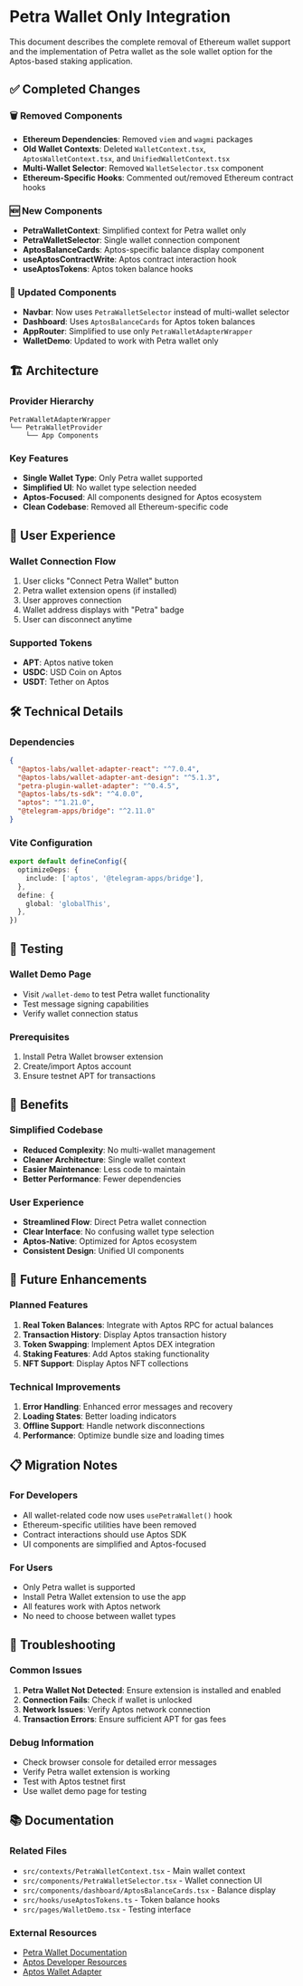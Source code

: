 # Petra Wallet Only Integration

This document describes the complete removal of Ethereum wallet support and the implementation of Petra wallet as the sole wallet option for the Aptos-based staking application.

## ✅ Completed Changes

### 🗑️ **Removed Components**
- **Ethereum Dependencies**: Removed `viem` and `wagmi` packages
- **Old Wallet Contexts**: Deleted `WalletContext.tsx`, `AptosWalletContext.tsx`, and `UnifiedWalletContext.tsx`
- **Multi-Wallet Selector**: Removed `WalletSelector.tsx` component
- **Ethereum-Specific Hooks**: Commented out/removed Ethereum contract hooks

### 🆕 **New Components**
- **PetraWalletContext**: Simplified context for Petra wallet only
- **PetraWalletSelector**: Single wallet connection component
- **AptosBalanceCards**: Aptos-specific balance display component
- **useAptosContractWrite**: Aptos contract interaction hook
- **useAptosTokens**: Aptos token balance hooks

### 🔄 **Updated Components**
- **Navbar**: Now uses `PetraWalletSelector` instead of multi-wallet selector
- **Dashboard**: Uses `AptosBalanceCards` for Aptos token balances
- **AppRouter**: Simplified to use only `PetraWalletAdapterWrapper`
- **WalletDemo**: Updated to work with Petra wallet only

## 🏗️ **Architecture**

### Provider Hierarchy
```
PetraWalletAdapterWrapper
└── PetraWalletProvider
    └── App Components
```

### Key Features
- **Single Wallet Type**: Only Petra wallet supported
- **Simplified UI**: No wallet type selection needed
- **Aptos-Focused**: All components designed for Aptos ecosystem
- **Clean Codebase**: Removed all Ethereum-specific code

## 📱 **User Experience**

### Wallet Connection Flow
1. User clicks "Connect Petra Wallet" button
2. Petra wallet extension opens (if installed)
3. User approves connection
4. Wallet address displays with "Petra" badge
5. User can disconnect anytime

### Supported Tokens
- **APT**: Aptos native token
- **USDC**: USD Coin on Aptos
- **USDT**: Tether on Aptos

## 🛠️ **Technical Details**

### Dependencies
```json
{
  "@aptos-labs/wallet-adapter-react": "^7.0.4",
  "@aptos-labs/wallet-adapter-ant-design": "^5.1.3", 
  "petra-plugin-wallet-adapter": "^0.4.5",
  "@aptos-labs/ts-sdk": "^4.0.0",
  "aptos": "^1.21.0",
  "@telegram-apps/bridge": "^2.11.0"
}
```

### Vite Configuration
```typescript
export default defineConfig({
  optimizeDeps: {
    include: ['aptos', '@telegram-apps/bridge'],
  },
  define: {
    global: 'globalThis',
  },
})
```

## 🧪 **Testing**

### Wallet Demo Page
- Visit `/wallet-demo` to test Petra wallet functionality
- Test message signing capabilities
- Verify wallet connection status

### Prerequisites
1. Install Petra Wallet browser extension
2. Create/import Aptos account
3. Ensure testnet APT for transactions

## 🚀 **Benefits**

### Simplified Codebase
- **Reduced Complexity**: No multi-wallet management
- **Cleaner Architecture**: Single wallet context
- **Easier Maintenance**: Less code to maintain
- **Better Performance**: Fewer dependencies

### User Experience
- **Streamlined Flow**: Direct Petra wallet connection
- **Clear Interface**: No confusing wallet type selection
- **Aptos-Native**: Optimized for Aptos ecosystem
- **Consistent Design**: Unified UI components

## 🔮 **Future Enhancements**

### Planned Features
1. **Real Token Balances**: Integrate with Aptos RPC for actual balances
2. **Transaction History**: Display Aptos transaction history
3. **Token Swapping**: Implement Aptos DEX integration
4. **Staking Features**: Add Aptos staking functionality
5. **NFT Support**: Display Aptos NFT collections

### Technical Improvements
1. **Error Handling**: Enhanced error messages and recovery
2. **Loading States**: Better loading indicators
3. **Offline Support**: Handle network disconnections
4. **Performance**: Optimize bundle size and loading times

## 📋 **Migration Notes**

### For Developers
- All wallet-related code now uses `usePetraWallet()` hook
- Ethereum-specific utilities have been removed
- Contract interactions should use Aptos SDK
- UI components are simplified and Aptos-focused

### For Users
- Only Petra wallet is supported
- Install Petra Wallet extension to use the app
- All features work with Aptos network
- No need to choose between wallet types

## 🐛 **Troubleshooting**

### Common Issues
1. **Petra Wallet Not Detected**: Ensure extension is installed and enabled
2. **Connection Fails**: Check if wallet is unlocked
3. **Network Issues**: Verify Aptos network connection
4. **Transaction Errors**: Ensure sufficient APT for gas fees

### Debug Information
- Check browser console for detailed error messages
- Verify Petra wallet extension is working
- Test with Aptos testnet first
- Use wallet demo page for testing

## 📚 **Documentation**

### Related Files
- `src/contexts/PetraWalletContext.tsx` - Main wallet context
- `src/components/PetraWalletSelector.tsx` - Wallet connection UI
- `src/components/dashboard/AptosBalanceCards.tsx` - Balance display
- `src/hooks/useAptosTokens.ts` - Token balance hooks
- `src/pages/WalletDemo.tsx` - Testing interface

### External Resources
- [Petra Wallet Documentation](https://petra.app/docs)
- [Aptos Developer Resources](https://aptos.dev)
- [Aptos Wallet Adapter](https://github.com/aptos-labs/aptos-wallet-adapter)
